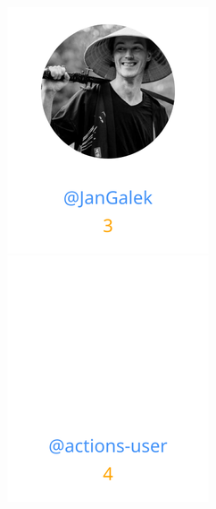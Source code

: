 
<div>
<span>
  <a href="https://github.com/JanGalek"><img src="https://raw.githubusercontent.com/gouef/lust-goddess/refs/heads/contributors-svg/.github/contributors/JanGalek.svg" alt="JanGalek" /></a>
</span>
<span>
  <a href="https://github.com/actions-user"><img src="https://raw.githubusercontent.com/gouef/lust-goddess/refs/heads/contributors-svg/.github/contributors/actions-user.svg" alt="actions-user" /></a>
</span>
</div>

